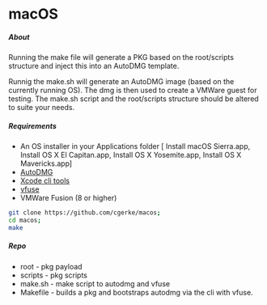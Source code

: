 # macOS

##### About
Running the make file will generate a PKG based on the root/scripts structure
and inject this into an AutoDMG template.

Runnig the make.sh will generate an AutoDMG
image (based on the currently running OS). The dmg is then used to create
a VMWare guest for testing. The make.sh script and the root/scripts structure
should be altered to suite your needs.

##### Requirements
* An OS installer in your Applications folder [ Install macOS Sierra.app, Install OS X El Capitan.app, Install OS X Yosemite.app, Install OS X Mavericks.app]
* [AutoDMG](https://github.com/MagerValp/AutoDMG/releases)
* [Xcode cli tools](https://developer.apple.com/download)
* [vfuse](https://github.com/chilcote/vfuse)
* VMWare Fusion (8 or higher)

```bash
git clone https://github.com/cgerke/macos;
cd macos;
make
```

##### Repo
- root - pkg payload
- scripts - pkg scripts
- make.sh - make script to autodmg and vfuse
- Makefile - builds a pkg and bootstraps autodmg via the cli with vfuse.

